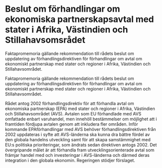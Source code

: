 # Beslut om förhandlingar om ekonomiska partnerskapsavtal med stater i Afrika, Västindien och Stillahavsomsrådet

Faktapromemoria gällande rekommendation till rådets beslut om uppdatering av förhandlingsdirektiven för förhandlingar om avtal om ekonomiskt partnerskap med stater och regioner i Afrika, Västindien och Stillahavsområdet.

Faktapromemoria gällande rekommendation till rådets beslut om uppdatering av förhandlingsdirektiven för förhandlingar om avtal om ekonomiskt partnerskap med stater och regioner i Afrika, Västindien och Stillahavsområdet.

Rådet antog 2002 förhandlingsdirektiv för att förhandla avtal om ekonomiska partnerskap (EPA) med stater och regioner i Afrika, Västindien och Stillahavsområdet (AVS). Avtalen som EU förhandlade med AVS omfattade enbart varuhandel, men innehöll bestämmelser om möjlighet att i framtiden fördjupa avtalen genom att inkludera fler områden. Inför kommande EPAförhandlingar med AVS behöver förhandlingsdirektiven från 2002 uppdateras i syfte att AVS-länderna ska kunna dra bättre fördel av den globala handelns utveckling samt för att skapa samstämmighet med EU:s politiska prioriteringar, som ändrats sedan direktiven antogs 2002. Det övergripande målet är att förhandla fram utvecklingsorienterade avtal som främjar handel med och investeringar i AVS-länderna och därmed deras integration i den globala ekonomin. Regeringen stödjer förslaget.
